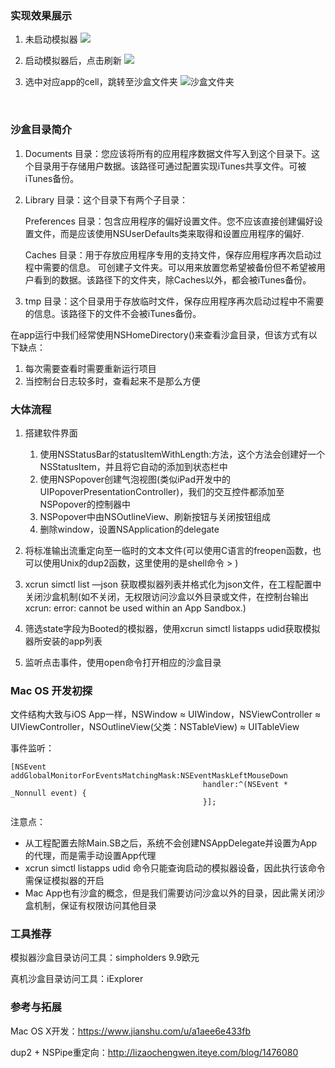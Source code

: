 ### 实现效果展示

1. 未启动模拟器   ![](https://tva1.sinaimg.cn/large/008eGmZEgy1gmltcurxmoj30fc0h0t9a.jpg) 

2. 启动模拟器后，点击刷新   ![](https://ws1.sinaimg.cn/large/006tKfTcgy1ft1py3xhpfj302s033wed.jpg)

3. 选中对应app的cell，跳转至沙盒文件夹   ![沙盒文件夹](https://ws1.sinaimg.cn/large/006tKfTcgy1frbv2pxllgj305k035wf0.jpg)

   ​    
### 沙盒目录简介

1. Documents 目录：您应该将所有的应用程序数据文件写入到这个目录下。这个目录用于存储用户数据。该路径可通过配置实现iTunes共享文件。可被iTunes备份。 

2. Library 目录：这个目录下有两个子目录： 

   Preferences 目录：包含应用程序的偏好设置文件。您不应该直接创建偏好设置文件，而是应该使用NSUserDefaults类来取得和设置应用程序的偏好. 

   Caches 目录：用于存放应用程序专用的支持文件，保存应用程序再次启动过程中需要的信息。  可创建子文件夹。可以用来放置您希望被备份但不希望被用户看到的数据。该路径下的文件夹，除Caches以外，都会被iTunes备份。 

3. tmp 目录：这个目录用于存放临时文件，保存应用程序再次启动过程中不需要的信息。该路径下的文件不会被iTunes备份。 

在app运行中我们经常使用NSHomeDirectory()来查看沙盒目录，但该方式有以下缺点：

1. 每次需要查看时需要重新运行项目
2. 当控制台日志较多时，查看起来不是那么方便



### 大体流程

1. 搭建软件界面

   1. 使用NSStatusBar的statusItemWithLength:方法，这个方法会创建好一个NSStatusItem，并且将它自动的添加到状态栏中
   2. 使用NSPopover创建气泡视图(类似iPad开发中的UIPopoverPresentationController)，我们的交互控件都添加至NSPopover的控制器中
   3. NSPopover中由NSOutlineView、刷新按钮与关闭按钮组成
   4. 删除window，设置NSApplication的delegate
2. 将标准输出流重定向至一临时的文本文件(可以使用C语言的freopen函数，也可以使用Unix的dup2函数，这里使用的是shell命令 > )
3. xcrun simctl list —json 获取模拟器列表并格式化为json文件，在工程配置中关闭沙盒机制(如不关闭，无权限访问沙盒以外目录或文件，在控制台输出xcrun: error: cannot be used within an App Sandbox.)
4. 筛选state字段为Booted的模拟器，使用xcrun simctl listapps udid获取模拟器所安装的app列表
5. 监听点击事件，使用open命令打开相应的沙盒目录


### Mac OS 开发初探

文件结构大致与iOS App一样，NSWindow  ≈ UIWindow，NSViewController ≈ UIViewController，NSOutlineView(父类：NSTableView) ≈ UITableView

事件监听：

```objc
[NSEvent addGlobalMonitorForEventsMatchingMask:NSEventMaskLeftMouseDown 
                                           handler:^(NSEvent * _Nonnull event) {
                                           }];
```

注意点：

- 从工程配置去除Main.SB之后，系统不会创建NSAppDelegate并设置为App的代理，而是需手动设置App代理
- xcrun simctl listapps udid 命令只能查询启动的模拟器设备，因此执行该命令需保证模拟器的开启
- Mac App也有沙盒的概念，但是我们需要访问沙盒以外的目录，因此需关闭沙盒机制，保证有权限访问其他目录



### 工具推荐

模拟器沙盒目录访问工具：simpholders	9.9欧元

真机沙盒目录访问工具：iExplorer	



### 参考与拓展

Mac OS X开发：https://www.jianshu.com/u/a1aee6e433fb

dup2 + NSPipe重定向：http://lizaochengwen.iteye.com/blog/1476080
